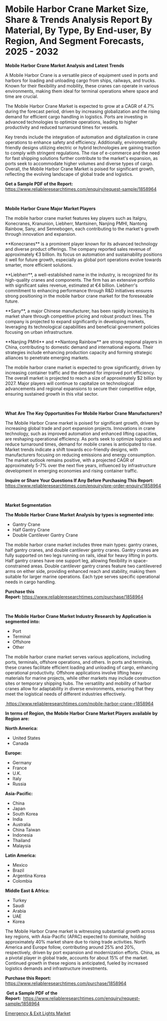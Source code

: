 <p><h1>Mobile Harbor Crane Market Size, Share & Trends Analysis Report By Material, By Type, By End-user, By Region, And Segment Forecasts, 2025 - 2032</h1></p><p><strong>Mobile Harbor Crane Market Analysis and Latest Trends</strong></p>
<p><p>A Mobile Harbor Crane is a versatile piece of equipment used in ports and harbors for loading and unloading cargo from ships, railways, and trucks. Known for their flexibility and mobility, these cranes can operate in various environments, making them ideal for terminal operations where space and time are crucial. </p><p>The Mobile Harbor Crane Market is expected to grow at a CAGR of 4.7% during the forecast period, driven by increasing globalization and the rising demand for efficient cargo handling in logistics. Ports are investing in advanced technologies to optimize operations, leading to higher productivity and reduced turnaround times for vessels. </p><p>Key trends include the integration of automation and digitalization in crane operations to enhance safety and efficiency. Additionally, environmentally friendly designs utilizing electric or hybrid technologies are gaining traction to comply with stringent regulations. The rise of e-commerce and the need for fast shipping solutions further contribute to the market's expansion, as ports seek to accommodate higher volumes and diverse types of cargo. Overall, the Mobile Harbor Crane Market is poised for significant growth, reflecting the evolving landscape of global trade and logistics.</p></p>
<p><strong>Get a Sample PDF of the Report:&nbsp;</strong> <a href="https://www.reliableresearchtimes.com/enquiry/request-sample/1858964?utm_campaign=2384&utm_medium=2&utm_source=Github&utm_content=ia&utm_term=19022025&utm_id=mobile-harbor-crane">https://www.reliableresearchtimes.com/enquiry/request-sample/1858964</a></p>
<p>&nbsp;</p>
<p><strong>Mobile Harbor Crane Major Market Players</strong></p>
<p><p>The mobile harbor crane market features key players such as Italgru, Konecranes, Kranunion, Liebherr, Mantsinen, Nanjing PMHI, Nantong Rainbow, Sany, and Sennebogen, each contributing to the market's growth through innovation and expansion.</p><p>**Konecranes** is a prominent player known for its advanced technology and diverse product offerings. The company reported sales revenue of approximately €3 billion. Its focus on automation and sustainability positions it well for future growth, especially as global port operations evolve towards smarter, more efficient solutions.</p><p>**Liebherr**, a well-established name in the industry, is recognized for its high-quality cranes and components. The firm has an extensive portfolio with significant sales revenue, estimated at €4 billion. Liebherr's commitment to enhancing performance through R&D initiatives ensures strong positioning in the mobile harbor crane market for the foreseeable future.</p><p>**Sany**, a major Chinese manufacturer, has been rapidly increasing its market share through competitive pricing and robust product lines. The company is projected to expand significantly in developing markets, leveraging its technological capabilities and beneficial government policies focusing on urban infrastructure.</p><p>**Nanjing PMHI** and **Nantong Rainbow** are strong regional players in China, contributing to domestic demand and international exports. Their strategies include enhancing production capacity and forming strategic alliances to penetrate emerging markets.</p><p>The mobile harbor crane market is expected to grow significantly, driven by increasing container traffic and the demand for improved port efficiency. The overall market is projected to reach a size of approximately $2 billion by 2027. Major players will continue to capitalize on technological advancements and regional expansions to secure their competitive edge, ensuring sustained growth in this vital sector.</p></p>
<p>&nbsp;</p>
<p><strong>What Are The Key Opportunities For Mobile Harbor Crane Manufacturers?</strong></p>
<p><p>The Mobile Harbor Crane market is poised for significant growth, driven by increasing global trade and port expansion projects. Innovations in crane technology, such as improved automation and enhanced lifting capacities, are reshaping operational efficiency. As ports seek to optimize logistics and reduce turnaround times, demand for mobile cranes is anticipated to rise. Market trends indicate a shift towards eco-friendly designs, with manufacturers focusing on reducing emissions and energy consumption. The market outlook remains positive, with a projected CAGR of approximately 5-7% over the next five years, influenced by infrastructure development in emerging economies and rising container traffic.</p></p>
<p><strong>Inquire or Share Your Questions If Any Before Purchasing This Report:</strong> <a href="https://www.reliableresearchtimes.com/enquiry/pre-order-enquiry/1858964?utm_campaign=2384&utm_medium=2&utm_source=Github&utm_content=ia&utm_term=19022025&utm_id=mobile-harbor-crane">https://www.reliableresearchtimes.com/enquiry/pre-order-enquiry/1858964</a></p>
<p>&nbsp;</p>
<p><strong>Market Segmentation</strong></p>
<p><strong>The Mobile Harbor Crane Market Analysis by types is segmented into:</strong></p>
<p><ul><li>Gantry Crane</li><li>Half Gantry Crane</li><li>Double Cantilever Gantry Crane</li></ul></p>
<p><p>The mobile harbor crane market includes three main types: gantry cranes, half gantry cranes, and double cantilever gantry cranes. Gantry cranes are fully supported on two legs running on rails, ideal for heavy lifting in ports. Half gantry cranes have one support leg, allowing flexibility in space-constrained areas. Double cantilever gantry cranes feature two cantilevered arms on either side, providing enhanced reach and stability, making them suitable for larger marine operations. Each type serves specific operational needs in cargo handling.</p></p>
<p><strong>Purchase this Report:&nbsp;</strong><a href="https://www.reliableresearchtimes.com/purchase/1858964?utm_campaign=2384&utm_medium=2&utm_source=Github&utm_content=ia&utm_term=19022025&utm_id=mobile-harbor-crane">https://www.reliableresearchtimes.com/purchase/1858964</a></p>
<p>&nbsp;</p>
<p><strong>The Mobile Harbor Crane Market Industry Research by Application is segmented into:</strong></p>
<p><ul><li>Port</li><li>Terminal</li><li>Offshore</li><li>Other</li></ul></p>
<p><p>The mobile harbor crane market serves various applications, including ports, terminals, offshore operations, and others. In ports and terminals, these cranes facilitate efficient loading and unloading of cargo, enhancing operational productivity. Offshore applications involve lifting heavy materials for marine projects, while other markets may include construction sites or temporary shipping hubs. The versatility and mobility of harbor cranes allow for adaptability in diverse environments, ensuring that they meet the logistical needs of different industries effectively.</p></p>
<p><a href="https://www.reliableresearchtimes.com/mobile-harbor-crane-r1858964?utm_campaign=2384&utm_medium=2&utm_source=Github&utm_content=ia&utm_term=19022025&utm_id=mobile-harbor-crane">&nbsp;https://www.reliableresearchtimes.com/mobile-harbor-crane-r1858964</a></p>
<p><strong>In terms of Region, the Mobile Harbor Crane Market Players available by Region are:</strong></p>
<p>
    <p> <strong> North America: </strong>
        <ul>
            <li>United States</li>
            <li>Canada</li>
        </ul>
        </p> 
    <p> <strong> Europe: </strong>
        <ul>
            <li>Germany</li>
            <li>France</li>
            <li>U.K.</li>
            <li>Italy</li>
            <li>Russia</li>
        </ul>
        </p> 
    <p> <strong> Asia-Pacific: </strong>
        <ul>
            <li>China</li>
            <li>Japan</li>
            <li>South Korea</li>
            <li>India</li>
            <li>Australia</li>
            <li>China Taiwan</li>
            <li>Indonesia</li>
            <li>Thailand</li>
            <li>Malaysia</li>
        </ul>
        </p> 
    <p> <strong> Latin America: </strong>
        <ul>
            <li>Mexico</li>
            <li>Brazil</li>
            <li>Argentina Korea</li>
            <li>Colombia</li>
        </ul>
        </p> 
    <p> <strong> Middle East & Africa: </strong>
        <ul>
            <li>Turkey</li>
            <li>Saudi</li>
            <li>Arabia</li>
            <li>UAE</li>
            <li>Korea</li>
        </ul>
    </p>
    </p>
<p><p>The Mobile Harbor Crane market is witnessing substantial growth across key regions, with Asia-Pacific (APAC) expected to dominate, holding approximately 40% market share due to rising trade activities. North America and Europe follow, contributing around 25% and 20%, respectively, driven by port expansion and modernization efforts. China, as a pivotal player in global trade, accounts for about 15% of the market. Continued growth in these regions is anticipated, fueled by increased logistics demands and infrastructure investments.</p></p>
<p><strong>Purchase this Report: </strong><a href="https://www.reliableresearchtimes.com/purchase/1858964?utm_campaign=2384&utm_medium=2&utm_source=Github&utm_content=ia&utm_term=19022025&utm_id=mobile-harbor-crane">https://www.reliableresearchtimes.com/purchase/1858964</a></p>
<p>&nbsp;<strong>Get a Sample PDF of the Report:&nbsp;&nbsp;</strong><a href="https://www.reliableresearchtimes.com/enquiry/request-sample/1858964?utm_campaign=2384&utm_medium=2&utm_source=Github&utm_content=ia&utm_term=19022025&utm_id=mobile-harbor-crane">https://www.reliableresearchtimes.com/enquiry/request-sample/1858964</a></p>
<p><strong></strong></p>
<p><p><a href="https://github.com/donnettaletizia/Market-Research-Report-List-1/blob/main/emergency-exit-lights-market.md?utm_campaign=2384&utm_medium=2&utm_source=Github&utm_content=ia&utm_term=19022025&utm_id=mobile-harbor-crane">Emergency & Exit Lights Market</a></p></p>